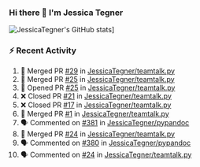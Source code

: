 ### Hi there 👋 I'm Jessica Tegner

![JessicaTegner's GitHub stats](https://github-readme-stats.vercel.app/api?username=jessicategner)]


### :zap: Recent Activity

<!--START_SECTION:activity-->
1. 🎉 Merged PR [#29](https://github.com/JessicaTegner/teamtalk.py/pull/29) in [JessicaTegner/teamtalk.py](https://github.com/JessicaTegner/teamtalk.py)
2. 🎉 Merged PR [#25](https://github.com/JessicaTegner/teamtalk.py/pull/25) in [JessicaTegner/teamtalk.py](https://github.com/JessicaTegner/teamtalk.py)
3. 💪 Opened PR [#25](https://github.com/JessicaTegner/teamtalk.py/pull/25) in [JessicaTegner/teamtalk.py](https://github.com/JessicaTegner/teamtalk.py)
4. ❌ Closed PR [#21](https://github.com/JessicaTegner/teamtalk.py/pull/21) in [JessicaTegner/teamtalk.py](https://github.com/JessicaTegner/teamtalk.py)
5. ❌ Closed PR [#17](https://github.com/JessicaTegner/teamtalk.py/pull/17) in [JessicaTegner/teamtalk.py](https://github.com/JessicaTegner/teamtalk.py)
6. 🎉 Merged PR [#1](https://github.com/JessicaTegner/teamtalk.py/pull/1) in [JessicaTegner/teamtalk.py](https://github.com/JessicaTegner/teamtalk.py)
7. 🗣 Commented on [#381](https://github.com/JessicaTegner/pypandoc/pull/381#issuecomment-2494967105) in [JessicaTegner/pypandoc](https://github.com/JessicaTegner/pypandoc)
8. 🎉 Merged PR [#24](https://github.com/JessicaTegner/teamtalk.py/pull/24) in [JessicaTegner/teamtalk.py](https://github.com/JessicaTegner/teamtalk.py)
9. 🗣 Commented on [#380](https://github.com/JessicaTegner/pypandoc/issues/380#issuecomment-2481421719) in [JessicaTegner/pypandoc](https://github.com/JessicaTegner/pypandoc)
10. 🗣 Commented on [#24](https://github.com/JessicaTegner/teamtalk.py/pull/24#issuecomment-2479973956) in [JessicaTegner/teamtalk.py](https://github.com/JessicaTegner/teamtalk.py)
<!--END_SECTION:activity-->
